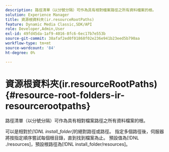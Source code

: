 ```yaml
---
description: 路徑清單（以分號分隔）可作為具有相對檔案路徑之所有資料檔案的根。
solution: Experience Manager
title: 資源根資料夾(ir.resourceRootPaths)
feature: Dynamic Media Classic,SDK/API
role: Developer,Admin,User
exl-id: 49fd45da-1af9-4016-8fc6-6ec17b7e553b
source-git-commit: 38afaf2ed0f01868f02e236e941b23eed5b790aa
workflow-type: tm+mt
source-wordcount: '84'
ht-degree: 0%

---
```


# 資源根資料夾(ir.resourceRootPaths){#resource-root-folders-ir-resourcerootpaths}

路徑清單（以分號分隔）可作為具有相對檔案路徑之所有資料檔案的根。

可以是相對於&#x200B;*[!DNL install_folder]*&#x200B;的絕對路徑或路徑。 指定多個路徑後，伺服器將按指定順序嘗試每個根目錄，直到找到檔案為止。 預設值為[!DNL ./resources]，預設根路徑為[!DNL install_folder/resources]。
